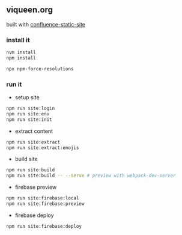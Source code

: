## viqueen.org

built with [confluence-static-site](https://github.com/viqueen/confluence-static-site)

### install it

```bash
nvm install
npm install

npx npm-force-resolutions
```

### run it

- setup site

```bash
npm run site:login
npm run site:env
npm run site:init
```

- extract content

```bash
npm run site:extract
npm run site:extract:emojis
```

- build site

```bash
npm run site:build
npm run site:build -- --serve # preview with webpack-dev-server
```

- firebase preview

```bash
npm run site:firebase:local
npm run site:firebase:preview
```

- firebase deploy

```bash
npm run site:firebase:deploy
```
